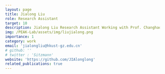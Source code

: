 ```yaml
---
layout: page
title: Jialong Liu
role: Research Assistant
target: 10
description: Jialong Liu Research Assistant Working with Prof. Changhao Chen at HKUST (GZ). Graduated from Guangdong University of Technology. Has participated in multiple robotic competitive events. Interested in integrating algorithms and hardware for robot control. 
img: /PEAK-Lab/assets/img/liujialong.png
importance: 1
category: work
email: 'jialongliu@hkust-gz.edu.cn'
# github: ''
# twitter : 'Sitzmann'
website: 'https://github.com/JIAlonglong'
related_publications: true
---
```


